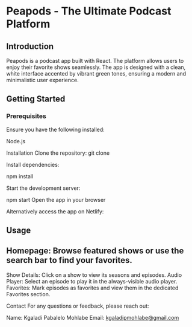 # Peapods - The Ultimate Podcast Platform

## Introduction
Peapods is a podcast app built with React. The platform allows users to  enjoy their favorite shows seamlessly. The app is designed with a clean, white interface accented by vibrant green tones, ensuring a modern and minimalistic user experience.


## Getting Started
### Prerequisites
Ensure you have the following installed:

Node.js 

Installation
Clone the repository:
git clone 

Install dependencies:

npm install

Start the development server:

npm start
Open the app in your browser 

Alternatively access the app on Netlify: 

## Usage
## Homepage: Browse featured shows or use the search bar to find your favorites.
Show Details: Click on a show to view its seasons and episodes.
Audio Player: Select an episode to play it in the always-visible audio player.
Favorites: Mark episodes as favorites and view them in the dedicated Favorites section.

Contact
For any questions or feedback, please reach out:

Name: Kgaladi Pabalelo Mohlabe
Email: kgaladipmohlabe@gmail.com
